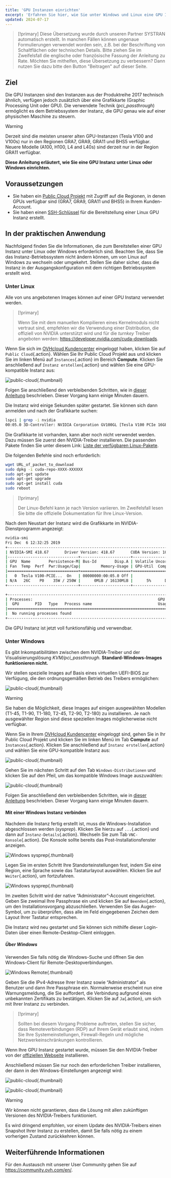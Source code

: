 ```yaml
---
title: 'GPU Instanzen einrichten'
excerpt: 'Erfahren Sie hier, wie Sie unter Windows und Linux eine GPU Instanz einrichten'
updated: 2024-07-17
---
```


> [!primary]
> Diese Übersetzung wurde durch unseren Partner SYSTRAN automatisch erstellt. In manchen Fällen können ungenaue Formulierungen verwendet worden sein, z.B. bei der Beschriftung von Schaltflächen oder technischen Details. Bitte ziehen Sie im Zweifelsfall die englische oder französische Fassung der Anleitung zu Rate. Möchten Sie mithelfen, diese Übersetzung zu verbessern? Dann nutzen Sie dazu bitte den Button "Beitragen" auf dieser Seite.
>

## Ziel

Die GPU Instanzen sind den Instanzen aus der Produktreihe 2017 technisch ähnlich, verfügen jedoch zusätzlich über eine Grafikkarte (Graphic Processing Unit oder GPU). Die verwendete Technik (*pci_passthrough*) ermöglicht es dem Betriebssystem der Instanz, die GPU genau wie auf einer physischen Maschine zu steuern.

> [!warning]
>
> Derzeit sind die meisten unserer alten GPU-Instanzen (Tesla V100 and V100s) nur in den Regionen GRA7, GRA9, GRA11 und BHS5 verfügbar. Neuere Modelle (A100, H100, L4 and L40s) sind derzeit nur in der Region GRA11 verfügbar.
> 

**Diese Anleitung erläutert, wie Sie eine GPU Instanz unter Linux oder Windows einrichten.**

## Voraussetzungen

- Sie haben ein [Public Cloud Projekt](https://www.ovhcloud.com/de/public-cloud) mit Zugriff auf die Regionen, in denen GPUs verfügbar sind (GRA7, GRA9, GRA11 und BHS5) in Ihrem Kunden-Account.
- Sie haben einen [SSH-Schlüssel](/pages/public_cloud/compute/creating-ssh-keys-pci) für die Bereitstellung einer Linux GPU Instanz erstellt.

## In der praktischen Anwendung

Nachfolgend finden Sie die Informationen, die zum Bereitstellen einer GPU Instanz unter Linux oder Windows erforderlich sind. Beachten Sie, dass Sie das Instanz-Betriebssystem nicht ändern können, um von Linux auf Windows zu wechseln oder umgekehrt. Stellen Sie daher sicher, dass die Instanz in der Ausgangskonfiguration mit dem richtigen Betriebssystem erstellt wird.

### Unter Linux

Alle von uns angebotenen Images können auf einer GPU Instanz verwendet werden.

> [!primary]
>
> Wenn Sie mit dem manuellen Kompilieren eines Kernelmoduls nicht vertraut sind, empfehlen wir die Verwendung einer Distribution, die offiziell von NVIDIA unterstützt wird und für die _turnkey_ Treiber angeboten werden: <https://developer.nvidia.com/cuda-downloads>.
> 

Wenn Sie sich im [OVHcloud Kundencenter](/links/manager) eingeloggt haben, klicken Sie auf `Public Cloud`{.action}. Wählen Sie Ihr Public Cloud Projekt aus und klicken Sie im linken Menü auf `Instances`{.action} im Bereich **Compute**. Klicken Sie anschließend auf `Instanz erstellen`{.action} und wählen Sie eine GPU-kompatible Instanz aus:

![public-cloud](images/GPU-Flavors_2024.png){.thumbnail}

Folgen Sie anschließend den verbleibenden Schritten, wie in [dieser Anleitung](/pages/public_cloud/compute/public-cloud-first-steps#create-instance) beschrieben. Dieser Vorgang kann einige Minuten dauern.

Die Instanz wird einige Sekunden später gestartet. Sie können sich dann anmelden und nach der Grafikkarte suchen: 

```bash
lspci | grep -i nvidia
00:05.0 3D-Controller: NVIDIA Corporation GV100GL [Tesla V100 PCIe 16GB] (rev a1)
```

Die Grafikkarte ist vorhanden, kann aber noch nicht verwendet werden. Dazu müssen Sie zuerst den NVIDIA-Treiber installieren. Die passenden Pakete finden Sie unter diesem Link: [Liste der verfügbaren Linux-Pakete](https://developer.download.nvidia.com/compute/cuda/repos/).

Die folgenden Befehle sind noch erforderlich:

```sh
wget URL_of_packet_to_download
sudo dpkg -i cuda-repo-XXXX-XXXXXX
sudo apt-get update
sudo apt-get upgrade
sudo apt-get install cuda
sudo reboot
```

> [!primary]
>
> Der Linux-Befehl kann je nach Version variieren. Im Zweifelsfall lesen Sie bitte die offizielle Dokumentation für Ihre Linux-Version.
> 

Nach dem Neustart der Instanz wird die Grafikkarte im NVIDIA-Dienstprogramm angezeigt:

```sh
nvidia-smi
Fri Dec  6 12:32:25 2019       
+-----------------------------------------------------------------------------+
| NVIDIA-SMI 418.67       Driver Version: 418.67       CUDA Version: 10.1     |
|-------------------------------+----------------------+----------------------+
| GPU  Name        Persistence-M| Bus-Id        Disp.A | Volatile Uncorr. ECC |
| Fan  Temp  Perf  Pwr:Usage/Cap|         Memory-Usage | GPU-Util  Compute M. |
|===============================+======================+======================|
|   0  Tesla V100-PCIE...  On   | 00000000:00:05.0 Off |                    0 |
| N/A   26C    P0    35W / 250W |      0MiB / 16130MiB |      5%      Default |
+-------------------------------+----------------------+----------------------+

+-----------------------------------------------------------------------------+
| Processes:                                                       GPU Memory |
|  GPU       PID   Type   Process name                             Usage      |
|=============================================================================|
|  No running processes found                                                 |
+-----------------------------------------------------------------------------+
```

Die GPU Instanz ist jetzt voll funktionsfähig und verwendbar.

### Unter Windows

Es gibt Inkompatibilitäten zwischen dem NVIDIA-Treiber und der Visualisierungslösung *KVM/pci_passthrough*. **Standard-Windows-Images funktionieren nicht.**

Wir stellen spezielle Images auf Basis eines virtuellen UEFI-BIOS zur Verfügung, die den ordnungsgemäßen Betrieb des Treibers ermöglichen:

![public-cloud](images/EN-WindowsImages_2024.png){.thumbnail}

> [!warning]
>
> Sie haben die Möglichkeit, diese Images auf einigen ausgewählten Modellen (T1-45, T1-90, T1-180, T2-45, T2-90, T2-180) zu installieren. Je nach ausgewählter Region sind diese speziellen Images möglicherweise nicht verfügbar.
>

Wenn Sie in Ihrem [OVHcloud Kundencenter](/links/manager) eingeloggt sind, gehen Sie in Ihr Public Cloud Projekt und klicken Sie im linken Menü im Tab **Compute** auf `Instances`{.action}. Klicken Sie anschließend auf `Instanz erstellen`{.action} und wählen Sie eine GPU-kompatible Instanz aus:

![public-cloud](images/GPU-Flavors_2024.png){.thumbnail}

Gehen Sie im nächsten Schritt auf den Tab `Windows-Distributionen` und klicken Sie auf den Pfeil, um das kompatible Windows Image auszuwählen:

![public-cloud](images/EN-WindowsImages_2024.png){.thumbnail}

Folgen Sie anschließend den verbleibenden Schritten, wie in [dieser Anleitung](/pages/public_cloud/compute/public-cloud-first-steps#create-instance) beschrieben. Dieser Vorgang kann einige Minuten dauern.

#### Mit einer Windows Instanz verbinden

Nachdem die Instanz fertig erstellt ist, muss die Windows-Installation abgeschlossen werden (_sysprep_). Klicken Sie hierzu auf `...`{.action} und dann auf `Instanz-Details`{.action}. Wechseln Sie zum Tab `VNC-Konsole`{.action}. Die Konsole sollte bereits das Post-Installationsfenster anzeigen.

![Windows sysprep](images/windows-connect-01.png){.thumbnail}

Legen Sie im ersten Schritt Ihre Standorteinstellungen fest, indem Sie eine Region, eine Sprache sowie das Tastaturlayout auswählen. Klicken Sie auf `Weiter`{.action}, um fortzufahren.

![Windows sysprep](images/windows-connect-02.png){.thumbnail}

Im zweiten Schritt wird der native “Administrator”-Account eingerichtet. Geben Sie zweimal Ihre Passphrase ein und klicken Sie auf `Beenden`{.action}, um den Installationsvorgang abzuschließen. Verwenden Sie das Augen-Symbol, um zu überprüfen, dass alle im Feld eingegebenen Zeichen dem Layout Ihrer Tastatur entsprechen.

Die Instanz wird neu gestartet und Sie können sich mithilfe dieser Login-Daten über einen Remote-Desktop-Client einloggen. 

##### **Über Windows**

Verwenden Sie falls nötig die Windows-Suche und öffnen Sie den Windows-Client für Remote-Desktopverbindungen.

![Windows Remote](/pages/assets/screens/other/windows/windows_rdp.png){.thumbnail}

Geben Sie die IPv4-Adresse Ihrer Instanz sowie “Administrator” als Benutzer und dann Ihre Passphrase ein. Normalerweise erscheint nun eine Warnungsmeldung, die Sie auffordert, die Verbindung aufgrund eines unbekannten Zertifikats zu bestätigen. Klicken Sie auf `Ja`{.action}, um sich mit Ihrer Instanz zu verbinden.

> [!primary]
>
> Sollten bei diesem Vorgang Probleme auftreten, stellen Sie sicher, dass Remoteverbindungen (RDP) auf Ihrem Gerät erlaubt sind, indem Sie Ihre Systemeinstellungen, Firewall-Regeln und mögliche Netzwerkeinschränkungen kontrollieren.
>

Wenn Ihre GPU Instanz gestartet wurde, müssen Sie den NVIDIA-Treiber von der [offiziellen Webseite](https://www.nvidia.com/Download/index.aspx) installieren.

Anschließend müssen Sie nur noch den erforderlichen Treiber installieren, der dann in den Windows-Einstellungen angezeigt wird:

![public-cloud](images/driverson.png){.thumbnail}

![public-cloud](images/devicemanager.png){.thumbnail}

> [!warning]
>
> Wir können nicht garantieren, dass die Lösung mit allen zukünftigen Versionen des NVIDIA-Treibers funktioniert.
>
> Es wird dringend empfohlen, vor einem Update des NVIDIA-Treibers einen Snapshot Ihrer Instanz zu erstellen, damit Sie falls nötig zu einem vorherigen Zustand zurückkehren können.
>

## Weiterführende Informationen

Für den Austausch mit unserer User Community gehen Sie auf <https://community.ovh.com/en/>.
